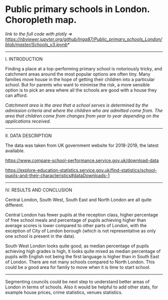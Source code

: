 # Public primary schools in London. Choropleth map.

*link to the full code with plotly => https://nbviewer.jupyter.org/github/Inga87/Public_primary_schools_London/blob/master/Schools_v3.ipynb**

---

I. INTRODUCTION

Finding a place at a top-performing primary school is notoriously tricky, and catchment areas around the most popular options are often tiny. Many families move house in the hope of getting their children into a particular school. But for parents who want to minimise the risk, a more sensible option is to pick an area where all the schools are good with a house they can afford. 

*Catchment area is the area that a school serves is determined by the admission criteria and where the children who are admitted come from. The area that children come from changes from year to year depending on the applications received.*

---

II. DATA DESCRIPTION

The data was taken from UK government website for 2018-2019, the latest available.

https://www.compare-school-performance.service.gov.uk/download-data

https://explore-education-statistics.service.gov.uk/find-statistics/school-pupils-and-their-characteristics#dataDownloads-1

---

IV. RESULTS AND CONCLUSION

Central London, South West, South East and North London are all quite different.

Central London has fewer pupils at the reception class, higher percentage of free school meals and percentage of pupils achieving higher than average scores is lower compared to other parts of London, with the exception of City of London borough (which is not representative as only one school is present in the data).

South West London looks quite good, as median percentage of pupils achieving high grades is high, it looks quite mixed as median percentage of pupils with English not being the first language is higher than in South East of London. There are not many schools compared to North London. This could be a good area for family to move when it is time to start school.

---

Segmenting councils could be next step to understand better areas of London in terms of schools. Also it would be helpful to add other stats, for example house prices, crime statistics, venues statistics.


